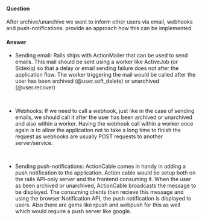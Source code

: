 #### Question
After archive/unarchive we want to inform other users via email, webhooks and push-notifications. provide an approach how this can be implemented


#### Answer
- Sending email: Rails ships with ActionMailer that can be used to send emails. This mail should be sent using a worker like ActiveJob (or Sidekiq) so that a delay or email sending failure does not after the application flow. The worker triggering the mail would be called after the user has been archived (@user.soft_delete) or unarchived (@user.recover)

<br />

- Webhooks: If we need to call a webhook, just like in the case of sending emails, we should call it after the user has been archived or unarchived and also within a worker. Having the webhook call within a worker once again is to allow the application not to take a long time to finish the request as webhooks are usually POST requests to another server/service.

<br />

- Sending push-notifications: ActionCable comes in handy in adding a push notification to the application. Action cable would be setup both on the rails API-only server and the frontend consuming it. When the user as been archived or unarchived, ActionCable broadcasts the message to be displayed. The consuming clients then recieve this message and using the browser Notification API, the push notification is displayed to users. Also there are gems like rpush and webpush for this as well which would require a push server like google.
